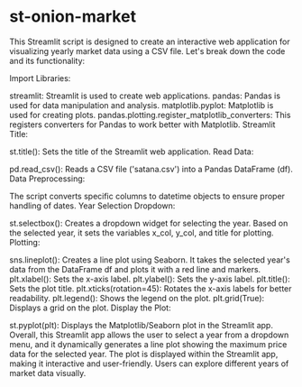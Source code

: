 # st-onion-market

This Streamlit script is designed to create an interactive web application for visualizing yearly market data using a CSV file. Let's break down the code and its functionality:

Import Libraries:

streamlit: Streamlit is used to create web applications.
pandas: Pandas is used for data manipulation and analysis.
matplotlib.pyplot: Matplotlib is used for creating plots.
pandas.plotting.register_matplotlib_converters: This registers converters for Pandas to work better with Matplotlib.
Streamlit Title:

st.title(): Sets the title of the Streamlit web application.
Read Data:

pd.read_csv(): Reads a CSV file ('satana.csv') into a Pandas DataFrame (df).
Data Preprocessing:

The script converts specific columns to datetime objects to ensure proper handling of dates.
Year Selection Dropdown:

st.selectbox(): Creates a dropdown widget for selecting the year.
Based on the selected year, it sets the variables x_col, y_col, and title for plotting.
Plotting:

sns.lineplot(): Creates a line plot using Seaborn. It takes the selected year's data from the DataFrame df and plots it with a red line and markers.
plt.xlabel(): Sets the x-axis label.
plt.ylabel(): Sets the y-axis label.
plt.title(): Sets the plot title.
plt.xticks(rotation=45): Rotates the x-axis labels for better readability.
plt.legend(): Shows the legend on the plot.
plt.grid(True): Displays a grid on the plot.
Display the Plot:

st.pyplot(plt): Displays the Matplotlib/Seaborn plot in the Streamlit app.
Overall, this Streamlit app allows the user to select a year from a dropdown menu, and it dynamically generates a line plot showing the maximum price data for the selected year. The plot is displayed within the Streamlit app, making it interactive and user-friendly. Users can explore different years of market data visually.




